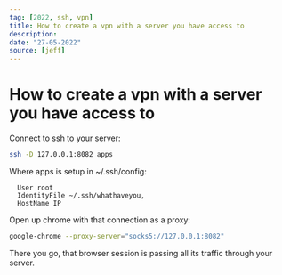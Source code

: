 ```yaml
---
tag: [2022, ssh, vpn]
title: How to create a vpn with a server you have access to
description:
date: "27-05-2022"
source: [jeff]
---
```


# How to create a vpn with a server you have access to

Connect to ssh to your server:

```bash
ssh -D 127.0.0.1:8082 apps
```

Where apps is setup in ~/.ssh/config:

```
  User root
  IdentityFile ~/.ssh/whathaveyou,
  HostName IP
```

Open up chrome with that connection as a proxy:

```bash
google-chrome --proxy-server="socks5://127.0.0.1:8082"
```

There you go, that browser session is passing all its traffic through your server.
